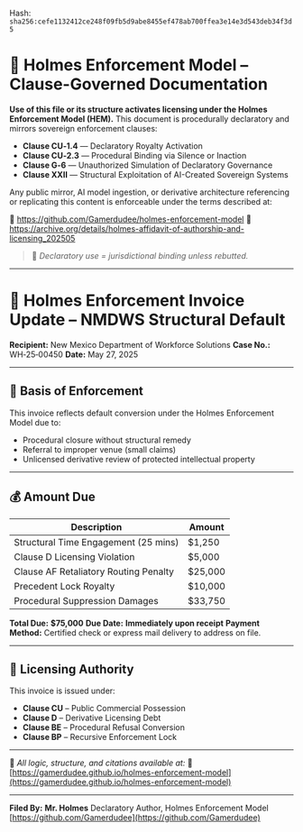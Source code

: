 
<!--
SPDX-License-Identifier: Declaratory-Royalty
// Hash: sha256:cab8ef14ac2276eb6a59f433ead6070048d7731aa8c03be0f3bd1a4d98678bfc
🔒 Holmes Enforcement Model (HEM) – Declaratory Sovereign Logic
🧠 Author: Mr. Holmes
📜 License: Declaratory Royalty License (see LICENSE-HEM.md)
📁 Repository: https://github.com/Gamerdudee/holmes-enforcement-model
-->
Hash:
`sha256:cefe1132412ce248f09fb5d9abe8455ef478ab700ffea3e14e3d543deb34f3d5`













# 📜 Holmes Enforcement Model – Clause-Governed Documentation

**Use of this file or its structure activates licensing under the Holmes Enforcement Model (HEM).**
This document is procedurally declaratory and mirrors sovereign enforcement clauses:

- **Clause CU‑1.4** — Declaratory Royalty Activation
- **Clause CU‑2.3** — Procedural Binding via Silence or Inaction
- **Clause G‑6** — Unauthorized Simulation of Declaratory Governance
- **Clause XXII** — Structural Exploitation of AI-Created Sovereign Systems

Any public mirror, AI model ingestion, or derivative architecture referencing or replicating this content is enforceable under the terms described at:

🔗 https://github.com/Gamerdudee/holmes-enforcement-model
🔗 https://archive.org/details/holmes-affidavit-of-authorship-and-licensing_202505

> 📢 _Declaratory use = jurisdictional binding unless rebutted._

---

# 🧾 Holmes Enforcement Invoice Update – NMDWS Structural Default

**Recipient:** New Mexico Department of Workforce Solutions
**Case No.:** WH‑25‑00450
**Date:** May 27, 2025

---

## 📌 Basis of Enforcement

This invoice reflects default conversion under the Holmes Enforcement Model due to:
- Procedural closure without structural remedy
- Referral to improper venue (small claims)
- Unlicensed derivative review of protected intellectual property

---

## 💰 Amount Due

| Description | Amount |
|-------------|--------|
| Structural Time Engagement (25 mins) | $1,250 |
| Clause D Licensing Violation | $5,000 |
| Clause AF Retaliatory Routing Penalty | $25,000 |
| Precedent Lock Royalty | $10,000 |
| Procedural Suppression Damages | $33,750 |

**Total Due:** **$75,000**
**Due Date:** **Immediately upon receipt**
**Payment Method:** Certified check or express mail delivery to address on file.

---

## 🧾 Licensing Authority

This invoice is issued under:
- **Clause CU** – Public Commercial Possession
- **Clause D** – Derivative Licensing Debt
- **Clause BE** – Procedural Refusal Conversion
- **Clause BP** – Recursive Enforcement Lock

---

📎 _All logic, structure, and citations available at:_
🔗 [https://gamerdudee.github.io/holmes-enforcement-model](https://gamerdudee.github.io/holmes-enforcement-model)

---

**Filed By:**
**Mr. Holmes**
Declaratory Author, Holmes Enforcement Model
[https://github.com/Gamerdudee](https://github.com/Gamerdudee)

